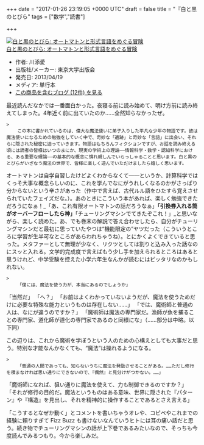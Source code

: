
+++
date = "2017-01-26 23:19:05 +0000 UTC"
draft = false
title = "『白と黒のとびら"
tags = ["数学","読書"]

+++
<div class="hatena-asin-detail"><a href="http://www.amazon.co.jp/exec/obidos/ASIN/4130633570/bestylesnet-22/"><img src="https://images-fe.ssl-images-amazon.com/images/I/51kPTL3BbrL._SL160_.jpg" class="hatena-asin-detail-image" alt="白と黒のとびら: オートマトンと形式言語をめぐる冒険" title="白と黒のとびら: オートマトンと形式言語をめぐる冒険"/></a><div class="hatena-asin-detail-info"><a href="http://www.amazon.co.jp/exec/obidos/ASIN/4130633570/bestylesnet-22/">白と黒のとびら: オートマトンと形式言語をめぐる冒険</a><ul><li><span class="hatena-asin-detail-label">作者:</span> 川添愛</li><li><span class="hatena-asin-detail-label">出版社/メーカー:</span> 東京大学出版会</li><li><span class="hatena-asin-detail-label">発売日:</span> 2013/04/19</li><li><span class="hatena-asin-detail-label">メディア:</span> 単行本</li><li><a href="http://d.hatena.ne.jp/asin/4130633570/bestylesnet-22" target="_blank">この商品を含むブログ (12件) を見る</a></li></ul></div><div class="hatena-asin-detail-foot"></div></div>最近読んだなかでは一番面白かった。夜寝る前に読み始めて、明け方前に読み終えてしまった。4年近く前に出ていたのか……全然知らなかったぜ。

    >
        この本に書かれているのは、偉大な魔法使いに弟子入りした平凡な少年の物語です。彼は魔法使いになるための勉強をしていく中で、奇妙な「遺跡」と奇妙な「言語」に出会い、それらに隠された秘密に迫っていきます。物語はもちろんフィクションですが、お話を読み終える頃には読者の皆様はいつのまにか、現実の学術上の理論――情報科学・数学・認知科学における、ある重要な理論――の基本的な概念に慣れ親しんでいらっしゃることと思います。白と黒のとびらがいざなう魔法の世界で、皆様に楽しく遊んでいただけましたら嬉しく思います。

    
オートマトンは自学自習したけどよくわからなくて――というか、計算科学ではくっそ大事な概念らしいのに、これを学んでなにがうれしくなるのかがさっぱり分からないという辛さがあった（作中で言えば、古代ルル語をひたすら覚えさせられていたフェイズだな。）。あのときにこういう本があれば、楽しく勉強できただろうになぁ！_「あ、これ有限オートマトンの話だろうなぁ」__「引換券入れる筒がオーバーフローしたら神」__「チューリングマシンでてきたぞこれ！」_と思いながら、楽しく読めた。あ、でも巻末の解説で答え合わせしたら、自分がチューリングマシンだと最初に思っていたやつは“機能限定の”ヤツだった（こういうところに学習が生半可なところがあらわれちゃうね）。とにかくよくできていると思った。メタファーとして無理が少なく、リクツとしては割りと込み入った話なのにスッと入れる。文学的完成度で言えばもう少し手を加えられるところはあると思うけれど、中学受験を控えた小学六年生なんかが読むにはピッタリなのかもしれない。

    >
        「僕には、魔法を使う力が、本当にあるのでしょうか」
「当然だ」
「へ？」
「お前はよくわかっていないようだが、魔法を使うためだけに必要な特殊な能力というものは存在しない……」
「では、魔術師と普通の人は、なにが違うのですか？」
「魔術師は魔法の専門家だ。漁師が魚を捕ることの専門家、道化師が道化の専門家であるのと同様にな」（……部分は中略。以下同）

    
この辺りは、これから魔術を学ぼうという人のための心構えとしても大事だと思う。特別な才能なんかなくても、“魔法”は操れるようになる。

    >
        「普通の人間であっても、知らないうちに魔法を発動させることがある。……ただし修行を積まなければ思い通りにできないので、『偶然』と見分けがつかない。……」
「魔術師になれば、狙い通りに魔法を使えて、力も制御できるのですか？」
「それが修行の目的だ。魔法というものはある意味、世界に隠された『パターン』や『構造』を見出し、それを精神的に操作することであるとさえ言える」

    
「こうするとなぜか動く」とコメントを書いちゃうオレや、コピペやこれまでの経験に頼りすぎて Fizz Buzz も書けないなんていうヒトには耳の痛い話だと思う。続き物でチューリングマシンの話が上下巻であるみたいなので、そっちも今度読んでみるつもり。今から楽しみだ。


